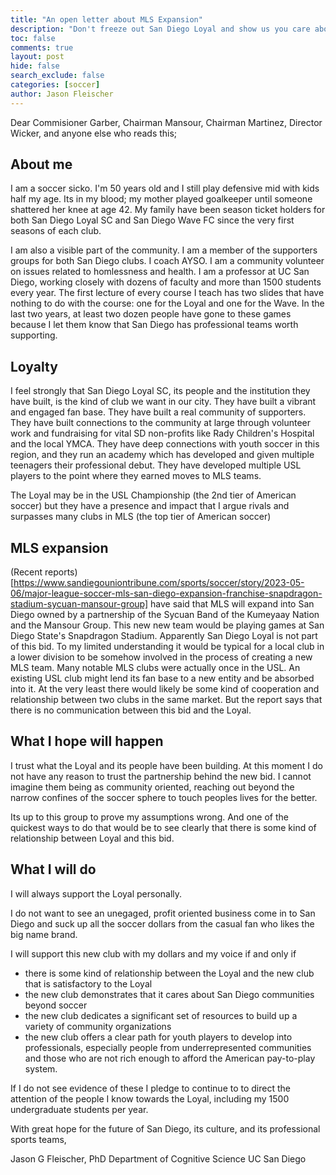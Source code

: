 ```yaml
---
title: "An open letter about MLS Expansion"
description: "Don't freeze out San Diego Loyal and show us you care about this community"
toc: false
comments: true
layout: post
hide: false
search_exclude: false
categories: [soccer]
author: Jason Fleischer
---
```



Dear Commisioner Garber,  Chairman Mansour, Chairman Martinez, Director Wicker, and anyone else who reads this;

## About me
I am a soccer sicko. I'm 50 years old and I still play defensive mid with kids half my age. Its in my blood; my mother played goalkeeper until someone shattered her knee at age 42. My family have been season ticket holders for both San Diego Loyal SC and San Diego Wave FC since the very first seasons of each club.

I am also a visible part of the community. I am a member of the supporters groups for both San Diego clubs.  I coach AYSO.  I am a community volunteer on issues related to homlessness and health.  I am a professor at UC San Diego, working closely with dozens of faculty and more than 1500 students every year.   The first lecture of every course I teach has two slides that have nothing to do with the course: one for the Loyal and one for the Wave. In the last two years, at least two dozen people have gone to these games because I let them know that San Diego has professional teams worth supporting.

## Loyalty

I feel strongly that San Diego Loyal SC, its people and the institution they have built, is the kind of club we want in our city.  They have built a vibrant and engaged fan base.  They have built a real community of supporters.  They have built connections to the community at large through volunteer work and fundraising for vital SD non-profits like Rady Children's Hospital and the local YMCA.  They have deep connections with youth soccer in this region, and they run an academy which has developed and given multiple teenagers their professional debut.  They have developed multiple USL players to the point where they earned moves to MLS teams.

The Loyal may be in the USL Championship (the 2nd tier of American soccer) but they have a presence and impact that I argue rivals and surpasses many clubs in MLS (the top tier of American soccer)

## MLS expansion

(Recent reports)[https://www.sandiegouniontribune.com/sports/soccer/story/2023-05-06/major-league-soccer-mls-san-diego-expansion-franchise-snapdragon-stadium-sycuan-mansour-group] have said that MLS will expand into San Diego owned by a partnership of the Sycuan Band of the Kumeyaay Nation and the Mansour Group. This new new team would be playing games at San Diego State's Snapdragon Stadium.  Apparently San Diego Loyal is not part of this bid.  To my limited understanding it would be typical for a local club in a lower division to be somehow involved in the process of creating a new MLS team.  Many notable MLS clubs were actually once in the USL. An existing USL club might lend its fan base to a new entity and be absorbed into it. At the very least there would likely be some kind of cooperation and relationship between two clubs in the same market.   But the report says that there is no communication between this bid and the Loyal.

## What I hope will happen
I trust what the Loyal and its people have been building. At this moment I do not have any reason to trust the partnership behind the new bid.  I cannot imagine them being as community oriented, reaching out beyond the narrow confines of the soccer sphere to touch peoples lives for the better. 

Its up to this group to prove my assumptions wrong.  And one of the quickest ways to do that would be to see clearly that there is some kind of relationship between Loyal and this bid.  

## What I will do
I will always support the Loyal personally. 

I do not want to see an unegaged, profit oriented business come in to San Diego and suck up all the soccer dollars from the casual fan who likes the big name brand.
 
I will support this new club with my dollars and my voice if and only if
- there is some kind of relationship between the Loyal and the new club that is satisfactory to the Loyal
- the new club demonstrates that it cares about San Diego communities beyond soccer
- the new club dedicates a significant set of resources to build up a variety of community organizations
- the new club offers a clear path for youth players to develop into professionals, especially people from underrepresented communities and those who are not rich enough to afford the American pay-to-play system.

If I do not see evidence of these I pledge to continue to to direct the attention of the people I know towards the Loyal, including my 1500 undergraduate students per year.


With great hope for the future of San Diego, its culture,  and its professional sports teams,


Jason G Fleischer, PhD
Department of Cognitive Science
UC San Diego





